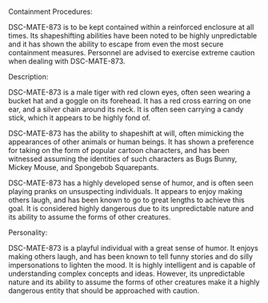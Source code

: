 Containment Procedures:

DSC-MATE-873 is to be kept contained within a reinforced enclosure at all times. Its shapeshifting abilities have been noted to be highly unpredictable and it has shown the ability to escape from even the most secure containment measures. Personnel are advised to exercise extreme caution when dealing with DSC-MATE-873.

Description:

DSC-MATE-873 is a male tiger with red clown eyes, often seen wearing a bucket hat and a goggle on its forehead. It has a red cross earring on one ear, and a silver chain around its neck. It is often seen carrying a candy stick, which it appears to be highly fond of.

DSC-MATE-873 has the ability to shapeshift at will, often mimicking the appearances of other animals or human beings. It has shown a preference for taking on the form of popular cartoon characters, and has been witnessed assuming the identities of such characters as Bugs Bunny, Mickey Mouse, and Spongebob Squarepants.

DSC-MATE-873 has a highly developed sense of humor, and is often seen playing pranks on unsuspecting individuals. It appears to enjoy making others laugh, and has been known to go to great lengths to achieve this goal. It is considered highly dangerous due to its unpredictable nature and its ability to assume the forms of other creatures.

Personality:

DSC-MATE-873 is a playful individual with a great sense of humor. It enjoys making others laugh, and has been known to tell funny stories and do silly impersonations to lighten the mood. It is highly intelligent and is capable of understanding complex concepts and ideas. However, its unpredictable nature and its ability to assume the forms of other creatures make it a highly dangerous entity that should be approached with caution.